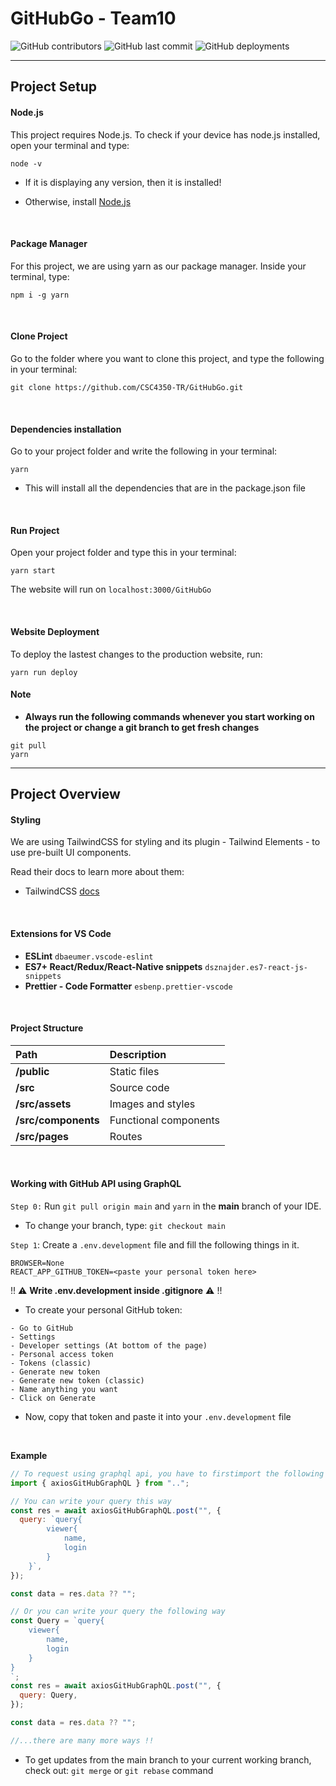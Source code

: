 # GitHubGo - Team10

![GitHub contributors](https://img.shields.io/github/contributors/CSC4350-TR/GitHubGo?color=palevioletred) ![GitHub last commit](https://img.shields.io/github/last-commit/CSC4350-TR/GitHubGo?color=mediumorchid) ![GitHub deployments](https://img.shields.io/github/deployments/CSC4350-TR/GitHubGo/github-pages?label=deploy&color=mediumseagreen)

---

## Project Setup

#### Node.js

This project requires Node.js. To check if your device has node.js installed, open your terminal and type:

```console
node -v
```

- If it is displaying any version, then it is installed!

- Otherwise, install [Node.js](https://nodejs.org/en/download/)

<br/>

#### Package Manager

For this project, we are using yarn as our package manager. Inside your terminal, type:

```console
npm i -g yarn
```

<br/>

#### Clone Project

Go to the folder where you want to clone this project, and type the following in your terminal:

```console
git clone https://github.com/CSC4350-TR/GitHubGo.git
```

<br />

#### Dependencies installation

Go to your project folder and write the following in your terminal:

```console
yarn
```

- This will install all the dependencies that are in the package.json file

<br/>

#### Run Project

Open your project folder and type this in your terminal:

```console
yarn start
```

The website will run on `localhost:3000/GitHubGo`

<br/>

#### Website Deployment

To deploy the lastest changes to the production website, run:

```console
yarn run deploy
```

#### Note

- **Always run the following commands whenever you start working on the project or change a git branch to get fresh changes**

```console
git pull
yarn
```

---

## Project Overview

#### Styling

We are using TailwindCSS for styling and its plugin - Tailwind Elements - to use pre-built UI components.

Read their docs to learn more about them:

- TailwindCSS [docs](https://tailwindcss.com/docs/installation)


<br />

#### Extensions for VS Code

- **ESLint** `dbaeumer.vscode-eslint`
- **ES7+ React/Redux/React-Native snippets** `dsznajder.es7-react-js-snippets`
- **Prettier - Code Formatter** `esbenp.prettier-vscode`

<br/>

#### Project Structure

| Path                | Description           |
| :------------------ | :-------------------- |
| **/public**         | Static files          |
| **/src**            | Source code           |
| **/src/assets**     | Images and styles     |
| **/src/components** | Functional components |
| **/src/pages**      | Routes                |

<br/>

#### Working with GitHub API using GraphQL

`Step 0:` Run `git pull origin main` and `yarn` in the **main** branch of your IDE.

- To change your branch, type: `git checkout main`

`Step 1`: Create a `.env.development` file and fill the following things in it.

```console
BROWSER=None
REACT_APP_GITHUB_TOKEN=<paste your personal token here>
```

!! ⚠️ **Write .env.development inside .gitignore** ⚠️ !!

- To create your personal GitHub token:

```console
- Go to GitHub
- Settings
- Developer settings (At bottom of the page)
- Personal access token
- Tokens (classic)
- Generate new token
- Generate new token (classic)
- Name anything you want
- Click on Generate
```

- Now, copy that token and paste it into your `.env.development` file

<br />

**Example**

```js
// To request using graphql api, you have to firstimport the following function from the index.js file in the src folder'
import { axiosGitHubGraphQL } from "..";

// You can write your query this way
const res = await axiosGitHubGraphQL.post("", {
  query: `query{
        viewer{
            name,
            login
        }
    }`,
});

const data = res.data ?? "";

// Or you can write your query the following way
const Query = `query{
    viewer{
        name,
        login
    }
}
`;
const res = await axiosGitHubGraphQL.post("", {
  query: Query,
});

const data = res.data ?? "";

//...there are many more ways !!
```

- To get updates from the main branch to your current working branch, check out: `git merge` or `git rebase` command
